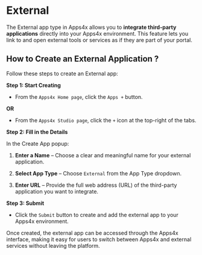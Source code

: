 # External

The External app type in Apps4x allows you to **integrate third-party applications** directly into your Apps4x environment. This feature lets you link to and open external tools or services as if they are part of your portal.

## How to Create an External Application ?

Follow these steps to create an External app:

**Step 1: Start Creating**

  - From the `Apps4x Home page`, click the `Apps +` button.

**OR**

  - From the `Apps4x Studio page`, click the `+` icon at the top-right of the tabs.

**Step 2: Fill in the Details**

In the Create App popup:

  1. **Enter a Name** – Choose a clear and meaningful name for your external application.

  2. **Select App Type** – Choose `External` from the App Type dropdown.

  3. **Enter URL** – Provide the full web address (URL) of the third-party application you want to integrate.

**Step 3: Submit**

  - Click the `Submit` button to create and add the external app to your Apps4x environment.

Once created, the external app can be accessed through the Apps4x interface, making it easy for users to switch between Apps4x and external services without leaving the platform.
